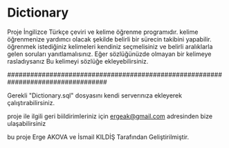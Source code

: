 ﻿# Dictionary

Proje İngilizce Türkçe çeviri ve kelime öğrenme  programıdır. 
kelime öğrenmenize yardımcı olacak şekilde belirli bir sürecin takibini yapabilir.
öğrenmek istediğiniz kelimeleri kendiniz seçmelisiniz ve belirli aralıklarla gelen soruları yanıtlamalısınız.
Eğer sözlüğünüzde olmayan bir kelimeye rasladıysanız Bu kelimeyi sözlüğe ekleyebilirsiniz.

##################################################################################

Gerekli "Dictionary.sql" dosyasını kendi serverınıza ekleyerek çalıştırabilirsiniz.

proje ile ilgili geri biildirimleriniz için ergeak@gmail.com adresinden bize ulaşabilirsiniz

bu proje Erge AKOVA ve İsmail KILDİŞ Tarafından Geliştirilmiştir.

